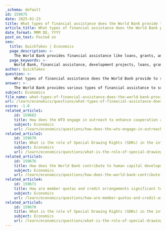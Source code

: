 ```yaml
---
_schema: default
id: 159675
date: 2025-01-23
title: What types of financial assistance does the World Bank provide to support development projects?
article_title: What types of financial assistance does the World Bank provide to support development projects?
date_format: MMM DD, YYYY
post_on_text: Posted on
seo:
  title: QuickTakes | Economics
  page_description: >-
    The World Bank provides financial assistance like loans, grants, and technical support to support development projects and reduce poverty in developing countries.
  page_keywords: >-
    World Bank, financial assistance, development projects, loans, grants, zero-interest credits, technical assistance, capacity development, economic growth, poverty reduction, partnerships, global challenges
author: QuickTakes
question: >-
    What types of financial assistance does the World Bank provide to support development projects?
answer: >-
    The World Bank provides various types of financial assistance to support development projects aimed at reducing poverty and promoting economic growth in developing countries. Here are the main forms of financial assistance offered by the World Bank:\n\n1. **Loans**: The World Bank extends low-interest loans to creditworthy low- and middle-income countries. These loans are typically used to finance development projects in sectors such as infrastructure, education, healthcare, and public administration.\n\n2. **Grants**: In addition to loans, the World Bank provides grants to countries that may not be able to repay loans. Grants are often used for specific projects or initiatives that align with the World Bank's goals of poverty reduction and economic development.\n\n3. **Zero-Interest Credits**: For the poorest countries, the World Bank offers zero-interest credits, which are essentially loans that do not accrue interest. This type of financial assistance is designed to support projects that can significantly impact poverty alleviation and economic stability.\n\n4. **Technical Assistance**: The World Bank also provides technical assistance, which includes policy advice, research, and training for both public and private sectors. This support helps countries design and implement effective development strategies and projects.\n\n5. **Capacity Development**: The World Bank focuses on building the capacity of governments and institutions in developing countries. This includes enhancing governance, improving financial management, and strengthening institutional frameworks to ensure sustainable development.\n\n6. **Partnerships**: The World Bank collaborates with various stakeholders, including other international organizations, to leverage additional resources and expertise. This partnership approach ensures that the financial assistance provided is relevant and effective in addressing the specific needs of countries.\n\n7. **Addressing Global Challenges**: The World Bank also plays a role in addressing broader global challenges, such as climate change and health crises, by funding initiatives that promote resilience and sustainable development.\n\nOverall, the World Bank's financial assistance is aimed at fostering economic cooperation, enhancing human capital development, and ultimately reducing poverty in developing nations.
subject: Economics
file_name: what-types-of-financial-assistance-does-the-world-bank-provide-to-support-development-projects.md
url: /learn/economics/questions/what-types-of-financial-assistance-does-the-world-bank-provide-to-support-development-projects
score: -1.0
related_article1:
    id: 159683
    title: How does the WTO engage in outreach to enhance cooperation and awareness with NGOs and international organizations?
    subject: Economics
    url: /learn/economics/questions/how-does-the-wto-engage-in-outreach-to-enhance-cooperation-and-awareness-with-ngos-and-international-organizations
related_article2:
    id: 159670
    title: What is the role of Special Drawing Rights (SDRs) in the international monetary system?
    subject: Economics
    url: /learn/economics/questions/what-is-the-role-of-special-drawing-rights-sdrs-in-the-international-monetary-system
related_article3:
    id: 159676
    title: How does the World Bank contribute to human capital development through projects like the Human Capital Project and National Immunization Support Project?
    subject: Economics
    url: /learn/economics/questions/how-does-the-world-bank-contribute-to-human-capital-development-through-projects-like-the-human-capital-project-and-national-immunization-support-project
related_article4:
    id: 159671
    title: How are member quotas and credit arrangements significant to the IMF's resources?
    subject: Economics
    url: /learn/economics/questions/how-are-member-quotas-and-credit-arrangements-significant-to-the-imfs-resources
related_article5:
    id: 159670
    title: What is the role of Special Drawing Rights (SDRs) in the international monetary system?
    subject: Economics
    url: /learn/economics/questions/what-is-the-role-of-special-drawing-rights-sdrs-in-the-international-monetary-system
---
```


&nbsp;